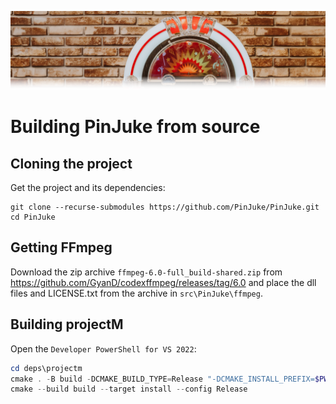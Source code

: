 ![Jukebox](images/jukebox-header.png)

# Building PinJuke from source

## Cloning the project

Get the project and its dependencies:

```shell
git clone --recurse-submodules https://github.com/PinJuke/PinJuke.git
cd PinJuke
```

## Getting FFmpeg

Download the zip archive `ffmpeg-6.0-full_build-shared.zip` from https://github.com/GyanD/codexffmpeg/releases/tag/6.0 and place the dll files and LICENSE.txt from the archive in `src\PinJuke\ffmpeg`.

## Building projectM

Open the `Developer PowerShell for VS 2022`:

```PowerShell
cd deps\projectm
cmake . -B build -DCMAKE_BUILD_TYPE=Release "-DCMAKE_INSTALL_PREFIX=$PWD/dist" "-DCMAKE_TOOLCHAIN_FILE=$Env:VCPKG_ROOT/scripts/buildsystems/vcpkg.cmake"
cmake --build build --target install --config Release
```
